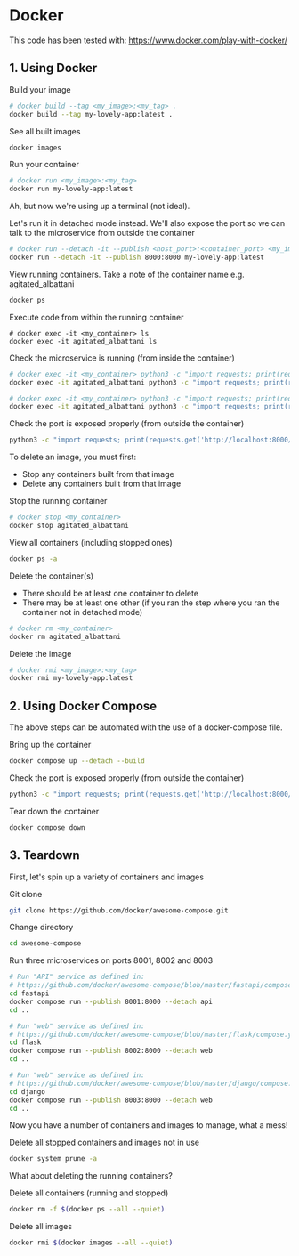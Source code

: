 # Docker

This code has been tested with: https://www.docker.com/play-with-docker/

## 1. Using Docker

Build your image
```bash
# docker build --tag <my_image>:<my_tag> .
docker build --tag my-lovely-app:latest .
```

See all built images
```bash
docker images
```

Run your container
```bash
# docker run <my_image>:<my_tag>
docker run my-lovely-app:latest
```

Ah, but now we're using up a terminal (not ideal).

Let's run it in detached mode instead. We'll also expose the port so we can talk to the microservice from outside the container

```bash
# docker run --detach -it --publish <host_port>:<container_port> <my_image>:<my_tag>
docker run --detach -it --publish 8000:8000 my-lovely-app:latest
```

View running containers. Take a note of the container name e.g. agitated_albattani
```bash
docker ps
```

Execute code from within the running container
```
# docker exec -it <my_container> ls
docker exec -it agitated_albattani ls
```

Check the microservice is running (from inside the container)
```bash
# docker exec -it <my_container> python3 -c "import requests; print(requests.get('http://0.0.0.0:8000/').json())"
docker exec -it agitated_albattani python3 -c "import requests; print(requests.get('http://0.0.0.0:8000/').json())"

# docker exec -it <my_container> python3 -c "import requests; print(requests.get('http://0.0.0.0:8000/check').json())"
docker exec -it agitated_albattani python3 -c "import requests; print(requests.get('http://0.0.0.0:8000/check').json())"
```

Check the port is exposed properly  (from outside the container)
```bash
python3 -c "import requests; print(requests.get('http://localhost:8000/').json())"
```

To delete an image, you must first:
* Stop any containers  built from that image
* Delete any containers built from that image

Stop the running container
```bash
# docker stop <my_container>
docker stop agitated_albattani
```

View all containers (including stopped ones)
```bash
docker ps -a
```

Delete the container(s)
* There should be at least one container to delete
* There may be at least one other (if you ran the step where you ran the container not in detached mode) 

```bash
# docker rm <my_container>
docker rm agitated_albattani
```

Delete the image
```bash
# docker rmi <my_image>:<my_tag>
docker rmi my-lovely-app:latest
```

## 2. Using Docker Compose

The above steps can be automated with the use of a docker-compose file.

Bring up the container
```bash
docker compose up --detach --build
```

Check the port is exposed properly  (from outside the container)
```bash
python3 -c "import requests; print(requests.get('http://localhost:8000/').json())"
```

Tear down the container
```bash
docker compose down
```

## 3. Teardown

First, let's spin up a variety of containers and images

Git clone
```bash
git clone https://github.com/docker/awesome-compose.git
```

Change directory
```bash
cd awesome-compose
```

Run three microservices on ports 8001, 8002 and 8003
```bash
# Run "API" service as defined in:
# https://github.com/docker/awesome-compose/blob/master/fastapi/compose.yaml
cd fastapi
docker compose run --publish 8001:8000 --detach api
cd ..

# Run "web" service as defined in:
# https://github.com/docker/awesome-compose/blob/master/flask/compose.yaml
cd flask
docker compose run --publish 8002:8000 --detach web
cd ..

# Run "web" service as defined in:
# https://github.com/docker/awesome-compose/blob/master/django/compose.yaml
cd django
docker compose run --publish 8003:8000 --detach web
cd ..
```

Now you have a number of containers and images to manage, what a mess!

Delete all stopped containers and images not in use
```bash
docker system prune -a
```

What about deleting the running containers?

Delete all containers (running and stopped)
```bash
docker rm -f $(docker ps --all --quiet)
```

Delete all images
```bash
docker rmi $(docker images --all --quiet)
```
